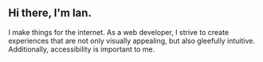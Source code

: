 ## Hi there, I'm Ian. 

I make things for the internet. As a web developer, I strive to create experiences that are not only visually appealing, but also gleefully intuitive. Additionally, accessibility is important to me.

<!--
**ianderthal/ianderthal** is a ✨ _special_ ✨ repository because its `README.md` (this file) appears on your GitHub profile.

Here are some ideas to get you started:

- 🔭 I’m currently working on ...
- 🌱 I’m currently learning ...
- 👯 I’m looking to collaborate on ...
- 🤔 I’m looking for help with ...
- 💬 Ask me about ...
- 📫 How to reach me: ...
- 😄 Pronouns: ...
- ⚡ Fun fact: ...
-->
